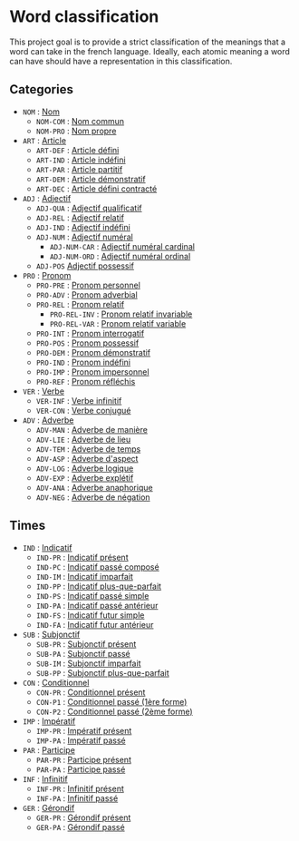 # Word classification

This project goal is to provide a strict classification of the meanings that a word can take in the french language.
Ideally, each atomic meaning a word can have should have a representation in this classification.

## Categories

- `NOM` : [Nom](/semantic/nouns.py#L15)
    - `NOM-COM` : [Nom commun](/semantic/nouns.py#L20)
    - `NOM-PRO` : [Nom propre](/semantic/nouns.py#L36)
- `ART` : [Article](/semantic/articles.py#L18)
    - `ART-DEF` : [Article défini](/semantic/articles.py#L23)
    - `ART-IND` : [Article indéfini](/semantic/articles.py#L39)
    - `ART-PAR` : [Article partitif](/semantic/articles.py#L54)
    - `ART-DEM` : [Article démonstratif](/semantic/articles.py#L70)
    - `ART-DEC` : [Article défini contracté](/semantic/articles.py#L86)
- `ADJ` : [Adjectif](/semantic/adjectives.py#L20)
    - `ADJ-QUA` : [Adjectif qualificatif](/semantic/adjectives.py#L25)
    - `ADJ-REL` : [Adjectif relatif](/semantic/adjectives.py#L41)
    - `ADJ-IND` : [Adjectif indéfini](/semantic/adjectives.py#L57)
    - `ADJ-NUM` : [Adjectif numéral](/semantic/adjectives.py#L74)
        - `ADJ-NUM-CAR` : [Adjectif numéral cardinal](/semantic/adjectives.py#L79)
        - `ADJ-NUM-ORD` : [Adjectif numéral ordinal](/semantic/adjectives.py#L102)
    - `ADJ-POS` [Adjectif possessif](/semantic/adjectives.py#L122)
- `PRO` : [Pronom](/semantic/pronouns.py#L22)
    - `PRO-PRE` : [Pronom personnel](/semantic/pronouns.py#L27)
    - `PRO-ADV` : [Pronom adverbial](/semantic/pronouns.py#L50)
    - `PRO-REL` : [Pronom relatif](/semantic/pronouns.py#L61)
        - `PRO-REL-INV` : [Pronom relatif invariable](/semantic/pronouns.py#L66)
        - `PRO-REL-VAR` : [Pronom relatif variable](/semantic/pronouns.py#L77)
    - `PRO-INT` : [Pronom interrogatif](/semantic/pronouns.py#L95)
    - `PRO-POS` : [Pronom possessif](/semantic/pronouns.py#L106)
    - `PRO-DEM` : [Pronom démonstratif](/semantic/pronouns.py#L122)
    - `PRO-IND` : [Pronom indéfini](/semantic/pronouns.py#L131)
    - `PRO-IMP` : [Pronom impersonnel](/semantic/pronouns.py#L140)
    - `PRO-REF` : [Pronom réfléchis](/semantic/pronouns.py#L150)
- `VER` : [Verbe](/semantic/verbs.py#L16)
    - `VER-INF` : [Verbe infinitif](/semantic/verbs.py#L24)
    - `VER-CON` : [Verbe conjugué](/semantic/verbs.py#L73)
- `ADV` : [Adverbe](/semantic/adverbs.py#L20)
    - `ADV-MAN` : [Adverbe de manière](/semantic/adverbs.py#L25)
    - `ADV-LIE` : [Adverbe de lieu](/semantic/adverbs.py#L31)
    - `ADV-TEM` : [Adverbe de temps](/semantic/adverbs.py#L37)
    - `ADV-ASP` : [Adverbe d'aspect](/semantic/adverbs.py#L43)
    - `ADV-LOG` : [Adverbe logique](/semantic/adverbs.py#L49)
    - `ADV-EXP` : [Adverbe explétif](/semantic/adverbs.py#L55)
    - `ADV-ANA` : [Adverbe anaphorique](/semantic/adverbs.py#L61)
    - `ADV-NEG` : [Adverbe de négation](/semantic/adverbs.py#L67)

## Times

- `IND` : [Indicatif](/semantic/times.py#L15)
    - `IND-PR` : [Indicatif présent](/semantic/times.py#L54)
    - `IND-PC` : [Indicatif passé composé](/semantic/times.py#L55)
    - `IND-IM` : [Indicatif imparfait](/semantic/times.py#L56)
    - `IND-PP` : [Indicatif plus-que-parfait](/semantic/times.py#L57)
    - `IND-PS` : [Indicatif passé simple](/semantic/times.py#L58)
    - `IND-PA` : [Indicatif passé antérieur](/semantic/times.py#L59)
    - `IND-FS` : [Indicatif futur simple](/semantic/times.py#L60)
    - `IND-FA` : [Indicatif futur antérieur](/semantic/times.py#L61)
- `SUB` : [Subjonctif](/semantic/times.py#L16)
    - `SUB-PR` : [Subjonctif présent](/semantic/times.py#L63)
    - `SUB-PA` : [Subjonctif passé](/semantic/times.py#L64)
    - `SUB-IM` : [Subjonctif imparfait](/semantic/times.py#L65)
    - `SUB-PP` : [Subjonctif plus-que-parfait](/semantic/times.py#L66)
- `CON` : [Conditionnel](/semantic/times.py#L17)
    - `CON-PR` : [Conditionnel présent](/semantic/times.py#L68)
    - `CON-P1` : [Conditionnel passé (1ère forme)](/semantic/times.py#L69)
    - `CON-P2` : [Conditionnel passé (2ème forme)](/semantic/times.py#L70)
- `IMP` : [Impératif](/semantic/times.py#L18)
    - `IMP-PR` : [Impératif présent](/semantic/times.py#L72)
    - `IMP-PA` : [Impératif passé](/semantic/times.py#L73)
- `PAR` : [Participe](/semantic/times.py#L19)
    - `PAR-PR` : [Participe présent](/semantic/times.py#L75)
    - `PAR-PA` : [Participe passé](/semantic/times.py#L76)
- `INF` : [Infinitif](/semantic/times.py#L20)
    - `INF-PR` : [Infinitif présent](/semantic/times.py#L78)
    - `INF-PA` : [Infinitif passé](/semantic/times.py#L79)
- `GER` : [Gérondif](/semantic/times.py#L21)
    - `GER-PR` : [Gérondif présent](/semantic/times.py#L81)
    - `GER-PA` : [Gérondif passé](/semantic/times.py#L82)
